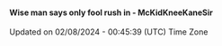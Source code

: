 #### Wise man says only fool rush in - McKidKneeKaneSir
Updated on 02/08/2024 - 00:45:39 (UTC) Time Zone
